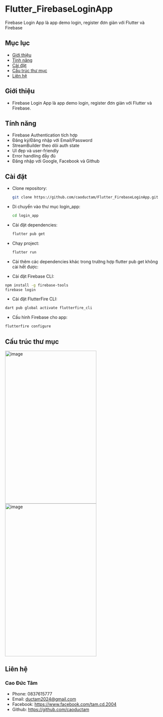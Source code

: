 # Flutter_FirebaseLoginApp
   Firebase Login App là app demo login, register đơn giản với Flutter và Firebase
## Mục lục
- [Giới thiệu](#giới-thiệu)
- [Tính năng](#tính-năng)
- [Cài đặt](#cài-đặt)
- [Cấu trúc thư mục](#cấu-trúc-thư-mục)
- [Liên hệ](#liên-hệ)
## Giới thiệu
- Firebase Login App là app demo login, register đơn giản với Flutter và Firebase.
## Tính năng
- Firebase Authentication tích hợp
- Đăng ký/Đăng nhập với Email/Password
- StreamBuilder theo dõi auth state
- UI đẹp và user-friendly
- Error handling đầy đủ
- Đăng nhập với Google, Facebook và Github
## Cài đặt
- Clone repository:
  ```bash
  git clone https://github.com/caoductam/Flutter_FirebaseLoginApp.git
  ```

- Di chuyển vào thư mục login_app:
  ```bash
  cd login_app
  ```

- Cài đặt dependencies:
  ```bash
  flutter pub get
  ```

- Chạy project:
  ```bash
  flutter run
  ```
- Cài thêm các dependencies khác trong trường hợp flutter pub get không cài hết được:
+ Cài đặt Firebase CLI:
```bash
npm install -g firebase-tools
firebase login
  ```
+ Cài đặt FlutterFire CLI:
```bash
dart pub global activate flutterfire_cli
```
+ Cấu hình Firebase cho app:
```bash
flutterfire configure
```  
## Cấu trúc thư mục

<img width="300" height="500" alt="image" src="https://github.com/user-attachments/assets/8701584a-e5b5-4508-b6dc-92dced9250c4" />        <img width="300" height="500" alt="image" src="https://github.com/user-attachments/assets/9d65ba39-4dd0-4d34-b67b-170d87e75152" />



## Liên hệ
### Cao Đức Tâm
- Phone: 0837615777
- Email: ductam2024@gmail.com
- Facebook: https://www.facebook.com/tam.cd.2004
- Github: https://github.com/caoductam

